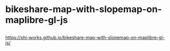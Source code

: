 # bikeshare-map-with-slopemap-on-maplibre-gl-js
##
https://shi-works.github.io/bikeshare-map-with-slopemap-on-maplibre-gl-js/
